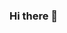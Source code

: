 ### Hi there 👋

<!--
**lmaogb/lmaogb** is a ✨ _special_ ✨ repository because its `README.md` (this file) appears on your GitHub profile.

Here are some ideas to get you started:

  🔭 I’m currently working on expanding my web development skills and dive more into Python and the software world!
  👯 I’m looking to collaborate on web projects & develop a new art collective.
  💬 Ask me about art, gaming, music!
  📫 How to reach me: Twitter @dontgare - Instagram @garedesigns - Website: garettbishop.com
  ⚡ Fun fact: I'm not brand new to the web space or technology my day time job for 10 years was warehouse automation and robotics!
